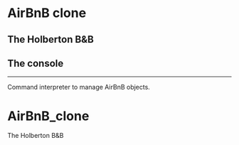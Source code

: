 # AirBnB clone
## The Holberton B&amp;B

## The console
----
Command interpreter to manage AirBnB objects.

# AirBnB_clone
The Holberton B&amp;B

